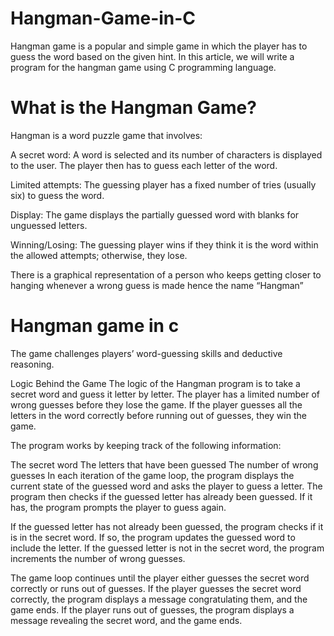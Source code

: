 # Hangman-Game-in-C
Hangman game is a popular and simple game in which the player has to guess the word based on the given hint.
In this article, we will write a program for the hangman game using C programming language.



# What is the Hangman Game?
Hangman is a word puzzle game that involves:

A secret word: A word is selected and its number of characters is displayed to the user. The player then has to guess each letter of the word.

Limited attempts: The guessing player has a fixed number of tries (usually six) to guess the word.

Display: The game displays the partially guessed word with blanks for unguessed letters.

Winning/Losing: The guessing player wins if they think it is the word within the allowed attempts; otherwise, they lose.

There is a graphical representation of a person who keeps getting closer to hanging whenever a wrong guess is made hence the name “Hangman”

# Hangman game in c
The game challenges players’ word-guessing skills and deductive reasoning.

Logic Behind the Game The logic of the Hangman program is to take a secret word and guess it letter by letter. The player has a limited number of wrong guesses before they lose the game. If the player guesses all the letters in the word correctly before running out of guesses, they win the game.

The program works by keeping track of the following information:

The secret word The letters that have been guessed The number of wrong guesses In each iteration of the game loop, the program displays the current state of the guessed word and asks the player to guess a letter. 
The program then checks if the guessed letter has already been guessed. If it has, the program prompts the player to guess again.

If the guessed letter has not already been guessed, the program checks if it is in the secret word. If so, the program updates the guessed word to include the letter.
If the guessed letter is not in the secret word, the program increments the number of wrong guesses.

The game loop continues until the player either guesses the secret word correctly or runs out of guesses. If the player guesses the secret word correctly, the program displays a message congratulating them, and the game ends. If the player runs out of guesses, the program displays a message revealing the secret word, and the game ends.
